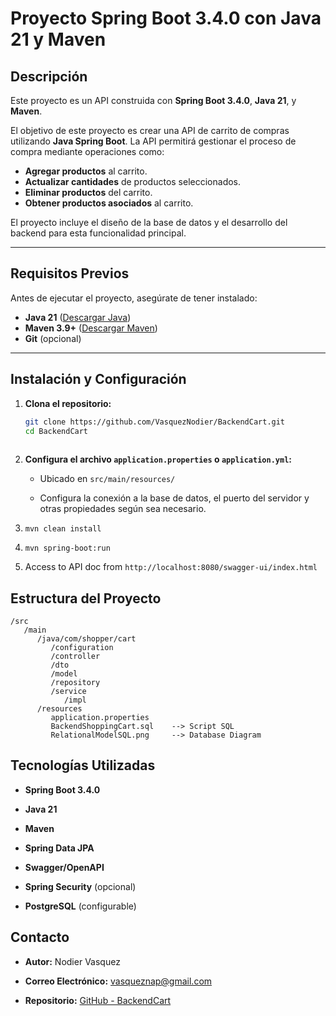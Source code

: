 # **Proyecto Spring Boot 3.4.0 con Java 21 y Maven**

## **Descripción**
Este proyecto es un API construida con **Spring Boot 3.4.0**, **Java 21**, y **Maven**. 

El objetivo de este proyecto es crear una API de carrito de compras utilizando **Java Spring Boot**. La API permitirá gestionar el proceso de compra mediante operaciones como:

- **Agregar productos** al carrito.
- **Actualizar cantidades** de productos seleccionados.
- **Eliminar productos** del carrito.
- **Obtener productos asociados** al carrito.

El proyecto incluye el diseño de la base de datos y el desarrollo del backend para esta funcionalidad principal.

---

## **Requisitos Previos**
Antes de ejecutar el proyecto, asegúrate de tener instalado:

- **Java 21** ([Descargar Java](https://www.oracle.com/java/technologies/javase-jdk21-downloads.html))
- **Maven 3.9+** ([Descargar Maven](https://maven.apache.org/download.cgi))
- **Git** (opcional)

---

## **Instalación y Configuración**

1. **Clona el repositorio:**
   ```bash
   git clone https://github.com/VasquezNodier/BackendCart.git
   cd BackendCart
    
2. **Configura el archivo `application.properties` o `application.yml`:**
    
    *   Ubicado en `src/main/resources/`
        
    *   Configura la conexión a la base de datos, el puerto del servidor y otras propiedades según sea necesario.
        
4.  `mvn clean install`
    
5.  `mvn spring-boot:run`

6.  Access to API doc from `http://localhost:8080/swagger-ui/index.html`

**Estructura del Proyecto**
---------------------------

```  
/src
   /main
      /java/com/shopper/cart
         /configuration
         /controller
         /dto
         /model
         /repository
         /service
            /impl
      /resources
         application.properties 
         BackendShoppingCart.sql    --> Script SQL
         RelationalModelSQL.png     --> Database Diagram         
   ```

    

**Tecnologías Utilizadas**
--------------------------

*   **Spring Boot 3.4.0**
    
*   **Java 21**
    
*   **Maven**
    
*   **Spring Data JPA**
    
*   **Swagger/OpenAPI** 
    
*   **Spring Security** (opcional)
    
*   **PostgreSQL** (configurable)
    


**Contacto**
------------


*   **Autor:** Nodier Vasquez
    
*   **Correo Electrónico:** vasqueznap@gmail.com
    
*   **Repositorio:** [GitHub - BackendCart](https://github.com/VasquezNodier/BackendCart)
    
